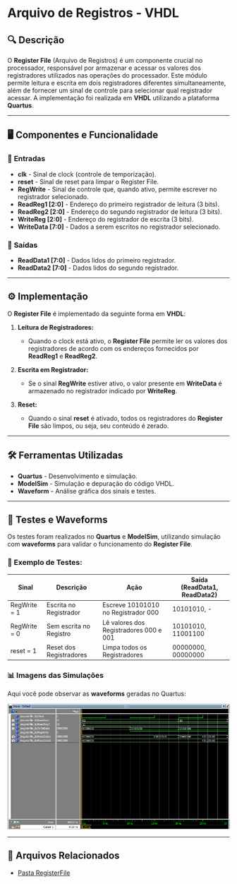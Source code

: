 # Arquivo de Registros - VHDL

## 🔍 Descrição

O **Register File** (Arquivo de Registros) é um componente crucial no processador, responsável por armazenar e acessar os valores dos registradores utilizados nas operações do processador. Este módulo permite leitura e escrita em dois registradores diferentes simultaneamente, além de fornecer um sinal de controle para selecionar qual registrador acessar. A implementação foi realizada em **VHDL** utilizando a plataforma **Quartus**.

---

## 🖥️ Componentes e Funcionalidade

### 🔹 **Entradas**

- **clk** - Sinal de clock (controle de temporização).
- **reset** - Sinal de reset para limpar o Register File.
- **RegWrite** - Sinal de controle que, quando ativo, permite escrever no registrador selecionado.
- **ReadReg1 [2:0]** - Endereço do primeiro registrador de leitura (3 bits).
- **ReadReg2 [2:0]** - Endereço do segundo registrador de leitura (3 bits).
- **WriteReg [2:0]** - Endereço do registrador de escrita (3 bits).
- **WriteData [7:0]** - Dados a serem escritos no registrador selecionado.

### 🔹 **Saídas**

- **ReadData1 [7:0]** - Dados lidos do primeiro registrador.
- **ReadData2 [7:0]** - Dados lidos do segundo registrador.

---

## ⚙️ Implementação

O **Register File** é implementado da seguinte forma em **VHDL**:

1. **Leitura de Registradores:**

   - Quando o clock está ativo, o **Register File** permite ler os valores dos registradores de acordo com os endereços fornecidos por **ReadReg1** e **ReadReg2**.

2. **Escrita em Registrador:**

   - Se o sinal **RegWrite** estiver ativo, o valor presente em **WriteData** é armazenado no registrador indicado por **WriteReg**.

3. **Reset:**
   - Quando o sinal **reset** é ativado, todos os registradores do **Register File** são limpos, ou seja, seu conteúdo é zerado.

---

## 🛠️ Ferramentas Utilizadas

- **Quartus** - Desenvolvimento e simulação.
- **ModelSim** - Simulação e depuração do código VHDL.
- **Waveform** - Análise gráfica dos sinais e testes.

---

## 🔬 Testes e Waveforms

Os testes foram realizados no **Quartus** e **ModelSim**, utilizando simulação com **waveforms** para validar o funcionamento do **Register File**.

### 📌 Exemplo de Testes:

| Sinal        | Descrição               | Ação                                   | Saída (ReadData1, ReadData2) |
| ------------ | ----------------------- | -------------------------------------- | ---------------------------- |
| RegWrite = 1 | Escrita no Registrador  | Escreve 10101010 no Registrador 000    | 10101010, -                  |
| RegWrite = 0 | Sem escrita no Registro | Lê valores dos Registradores 000 e 001 | 10101010, 11001100           |
| reset = 1    | Reset dos Registradores | Limpa todos os Registradores           | 00000000, 00000000           |

### 📊 **Imagens das Simulações**

Aqui você pode observar as **waveforms** geradas no Quartus:

![Waveform da ALU](../img/waveform_registerfile.png)

---

## 📂 Arquivos Relacionados

- [Pasta RegisterFile](../src/RegisterFile)
